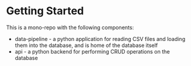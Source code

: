 # Getting Started
This is a mono-repo with the following components:
- data-pipeline - a python application for reading CSV files and loading them into the database, and is home of the database itself
- api - a python backend for performing CRUD operations on the database
